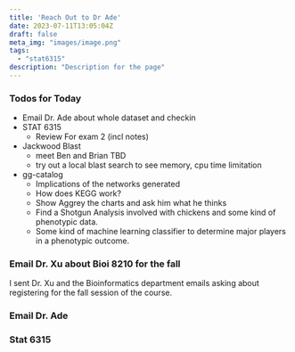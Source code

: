 ```yaml
---
title: 'Reach Out to Dr Ade'
date: 2023-07-11T13:05:04Z
draft: false
meta_img: "images/image.png"
tags:
  - "stat6315"
description: "Description for the page"
---
```


### Todos for Today

- Email Dr. Ade about whole dataset and checkin
- STAT 6315
  - Review For exam 2 (incl notes)
- Jackwood Blast
  - meet Ben and Brian TBD
  - try out a local blast search to see memory, cpu time limitation
- gg-catalog
  - Implications of the networks generated
  - How does KEGG work?
  - Show Aggrey the charts and ask him what he thinks
  - Find a Shotgun Analysis involved with chickens and some kind of phenotypic data.
  - Some kind of machine learning classifier to determine major players in a phenotypic outcome.

### Email Dr. Xu about Bioi 8210 for the fall

I sent Dr. Xu and the Bioinformatics department emails asking about registering for the fall session of the course. 

### Email Dr. Ade


### Stat 6315